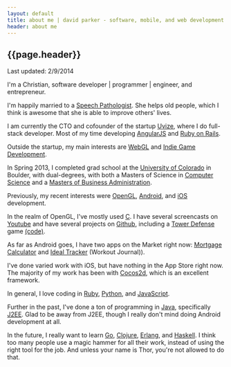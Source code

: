 ```yaml
---
layout: default
title: about me | david parker - software, mobile, and web development
header: about me
---
```

## {{page.header}}

Last updated: 2/9/2014

I'm a Christian, software developer | programmer | engineer, and entrepreneur.

I'm happily married to a [Speech Pathologist](http://en.wikipedia.org/wiki/Speech_and_language_pathology). She helps old people, which I think is awesome that she is able to improve others' lives.

I am currently the CTO and cofounder of the startup [Uvize](https://www.uvize.com), where I do full-stack developer. Most of my time developing [AngularJS](http://www.angularjs.org) and [Ruby on Rails](http://rubyonrails.org).

Outside the startup, my main interests are [WebGL](http://en.wikipedia.org/wiki/WebGL) and [Indie Game Development](http://www.ludumdare.com/compo/).

In Spring 2013, I completed grad school at the [University of Colorado](http://www.colorado.edu/) in Boulder, with dual-degrees, with both a Masters of Science in [Computer Science](http://en.wikipedia.org/wiki/Computer_science) and a [Masters of Business Administration](http://leeds.colorado.edu/mba).

Previously, my recent interests were [OpenGL](http://www.opengl.org), [Android](http://developer.android.com/), and [iOS](http://developer.apple.com/) development.

In the realm of OpenGL, I've mostly used [C](http://en.wikipedia.org/wiki/C_%28programming_language%29). I have several screencasts on [Youtube](http://www.youtube.com/user/iamdavidwparker) and have several projects on [Github](https://github.com/davidwparker), including a [Tower Defense](http://en.wikipedia.org/wiki/Tower_defense) game [(code)](https://github.com/davidwparker/opengl-3defense).

As far as Android goes, I have two apps on the Market right now: [Mortgage Calculator](https://play.google.com/store/apps/details?id=com.davidwparker.MortgageCalculator) and [Ideal Tracker](https://play.google.com/store/apps/details?id=com.ideallyapps.IdealTracker) (Workout Journal)).

I've done varied work with iOS, but have nothing in the App Store right now. The majority of my work has been with [Cocos2d](http://www.cocos2d-iphone.org/), which is an excellent framework.

In general, I love coding in [Ruby](http://www.ruby-lang.org/), [Python](http://www.python.org/), and [JavaScript](http://en.wikipedia.org/wiki/JavaScript).

Further in the past, I've done a ton of programming in [Java](http://www.oracle.com/technetwork/java/index.html), specifically [J2EE](http://www.oracle.com/technetwork/java/javaee/overview/index.html). Glad to be away from J2EE, though I really don't mind doing Android development at all.

In the future, I really want to learn [Go](http://golang.org/), [Clojure](http://clojure.org/), [Erlang](http://www.erlang.org/), and [Haskell](http://www.haskell.org/). I think too many people use a magic hammer for all their work, instead of using the right tool for the job. And unless your name is Thor, you're not allowed to do that.